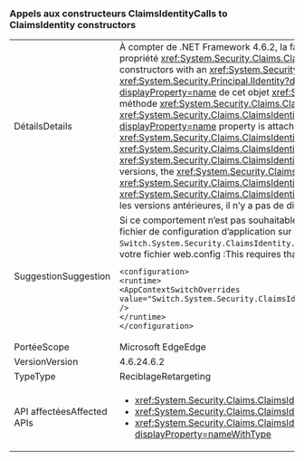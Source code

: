 ### <a name="calls-to-claimsidentity-constructors"></a><span data-ttu-id="b8d53-101">Appels aux constructeurs ClaimsIdentity</span><span class="sxs-lookup"><span data-stu-id="b8d53-101">Calls to ClaimsIdentity constructors</span></span>

|   |   |
|---|---|
|<span data-ttu-id="b8d53-102">Détails</span><span class="sxs-lookup"><span data-stu-id="b8d53-102">Details</span></span>|<span data-ttu-id="b8d53-103">À compter de .NET Framework 4.6.2, la façon dont les constructeurs <xref:System.Security.Claims.ClaimsIdentity> avec un paramètre <xref:System.Security.Principal.IIdentity?displayProperty=name> définissent la propriété <xref:System.Security.Claims.ClaimsIdentity.Actor?displayProperty=name> est modifiée.</span><span class="sxs-lookup"><span data-stu-id="b8d53-103">Starting with the .NET Framework 4.6.2, there is a change in how <xref:System.Security.Claims.ClaimsIdentity> constructors with an <xref:System.Security.Principal.IIdentity?displayProperty=name> parameter set the <xref:System.Security.Claims.ClaimsIdentity.Actor?displayProperty=name> property.</span></span> <span data-ttu-id="b8d53-104">Si l’argument <xref:System.Security.Principal.IIdentity?displayProperty=name> est un objet <xref:System.Security.Claims.ClaimsIdentity> et que la propriété <xref:System.Security.Claims.ClaimsIdentity.Actor?displayProperty=name> de cet objet <xref:System.Security.Claims.ClaimsIdentity> n’est pas <code>null</code>, la propriété <xref:System.Security.Claims.ClaimsIdentity.Actor?displayProperty=name> est jointe à l’aide de la méthode <xref:System.Security.Claims.ClaimsIdentity.Clone>.</span><span class="sxs-lookup"><span data-stu-id="b8d53-104">If the <xref:System.Security.Principal.IIdentity?displayProperty=name> argument is a <xref:System.Security.Claims.ClaimsIdentity> object, and the <xref:System.Security.Claims.ClaimsIdentity.Actor?displayProperty=name> property of that <xref:System.Security.Claims.ClaimsIdentity> object is not <code>null</code>, the <xref:System.Security.Claims.ClaimsIdentity.Actor?displayProperty=name> property is attached by using the <xref:System.Security.Claims.ClaimsIdentity.Clone> method.</span></span> <span data-ttu-id="b8d53-105">Dans Framework 4.6.1 et les versions antérieures, la propriété <xref:System.Security.Claims.ClaimsIdentity.Actor?displayProperty=name> est jointe comme une référence existante. En raison de ce changement, à compter de .NET Framework 4.6.2, la propriété <xref:System.Security.Claims.ClaimsIdentity.Actor?displayProperty=name> du nouvel objet <xref:System.Security.Claims.ClaimsIdentity> n’est pas égale à la propriété <xref:System.Security.Claims.ClaimsIdentity.Actor?displayProperty=name> de l’argument <xref:System.Security.Principal.IIdentity?displayProperty=name> du constructeur.</span><span class="sxs-lookup"><span data-stu-id="b8d53-105">In the Framework 4.6.1 and earlier versions, the <xref:System.Security.Claims.ClaimsIdentity.Actor?displayProperty=name> property is attached as an existing reference.Because of this change, starting with the .NET Framework 4.6.2, the <xref:System.Security.Claims.ClaimsIdentity.Actor?displayProperty=name> property of the new <xref:System.Security.Claims.ClaimsIdentity> object is not equal to the <xref:System.Security.Claims.ClaimsIdentity.Actor?displayProperty=name> property of the constructor's <xref:System.Security.Principal.IIdentity?displayProperty=name> argument.</span></span> <span data-ttu-id="b8d53-106">Dans .NET Framework 4.6.1 et les versions antérieures, il n’y a pas de différence.</span><span class="sxs-lookup"><span data-stu-id="b8d53-106">In the .NET Framework 4.6.1 and earlier versions, it is equal.</span></span>|
|<span data-ttu-id="b8d53-107">Suggestion</span><span class="sxs-lookup"><span data-stu-id="b8d53-107">Suggestion</span></span>|<span data-ttu-id="b8d53-108">Si ce comportement n’est pas souhaitable, vous pouvez restaurer le comportement précédent en réglant <code>Switch.System.Security.ClaimsIdentity.SetActorAsReferenceWhenCopyingClaimsIdentity</code> dans votre fichier de configuration d’application sur <code>true</code>.</span><span class="sxs-lookup"><span data-stu-id="b8d53-108">If this behavior is undesirable, you can restore the previous behavior by setting the <code>Switch.System.Security.ClaimsIdentity.SetActorAsReferenceWhenCopyingClaimsIdentity</code> switch in your application configuration file to <code>true</code>.</span></span> <span data-ttu-id="b8d53-109">Pour cela, vous ajoutez le code suivant à la section <code>&lt;runtime&gt;</code> de votre fichier web.config :</span><span class="sxs-lookup"><span data-stu-id="b8d53-109">This requires that you add the following to the <code>&lt;runtime&gt;</code> section of your web.config file:</span></span><pre><code class="language-xml">&lt;configuration&gt;&#13;&#10;&lt;runtime&gt;&#13;&#10;&lt;AppContextSwitchOverrides value=&quot;Switch.System.Security.ClaimsIdentity.SetActorAsReferenceWhenCopyingClaimsIdentity=true&quot; /&gt;&#13;&#10;&lt;/runtime&gt;&#13;&#10;&lt;/configuration&gt;&#13;&#10;</code></pre>|
|<span data-ttu-id="b8d53-110">Portée</span><span class="sxs-lookup"><span data-stu-id="b8d53-110">Scope</span></span>|<span data-ttu-id="b8d53-111">Microsoft Edge</span><span class="sxs-lookup"><span data-stu-id="b8d53-111">Edge</span></span>|
|<span data-ttu-id="b8d53-112">Version</span><span class="sxs-lookup"><span data-stu-id="b8d53-112">Version</span></span>|<span data-ttu-id="b8d53-113">4.6.2</span><span class="sxs-lookup"><span data-stu-id="b8d53-113">4.6.2</span></span>|
|<span data-ttu-id="b8d53-114">Type</span><span class="sxs-lookup"><span data-stu-id="b8d53-114">Type</span></span>|<span data-ttu-id="b8d53-115">Reciblage</span><span class="sxs-lookup"><span data-stu-id="b8d53-115">Retargeting</span></span>|
|<span data-ttu-id="b8d53-116">API affectées</span><span class="sxs-lookup"><span data-stu-id="b8d53-116">Affected APIs</span></span>|<ul><li><xref:System.Security.Claims.ClaimsIdentity.%23ctor(System.Security.Principal.IIdentity)?displayProperty=nameWithType></li><li><xref:System.Security.Claims.ClaimsIdentity.%23ctor(System.Security.Principal.IIdentity,System.Collections.Generic.IEnumerable{System.Security.Claims.Claim})?displayProperty=nameWithType></li><li><xref:System.Security.Claims.ClaimsIdentity.%23ctor(System.Security.Principal.IIdentity,System.Collections.Generic.IEnumerable{System.Security.Claims.Claim},System.String,System.String,System.String)?displayProperty=nameWithType></li></ul>|

